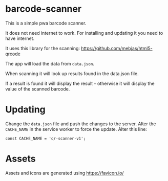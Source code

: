 # barcode-scanner

This is a simple pwa barcode scanner. 

It does not need internet to work. For installing and updating it you need to have internet.

It uses this library for the scanning: https://github.com/mebjas/html5-qrcode

The app will load the data from `data.json`.

When scanning it will look up results found in the data.json file. 

If a result is found it will display the result - otherwise it will display the value of the scanned barcode.

# Updating

Change the `data.json` file and push the changes to the server. Alter the `CACHE_NAME`  in the service worker to force the update.
Alter this line:

    const CACHE_NAME = 'qr-scanner-v1';

# Assets

Assets and icons are generated using https://favicon.io/

